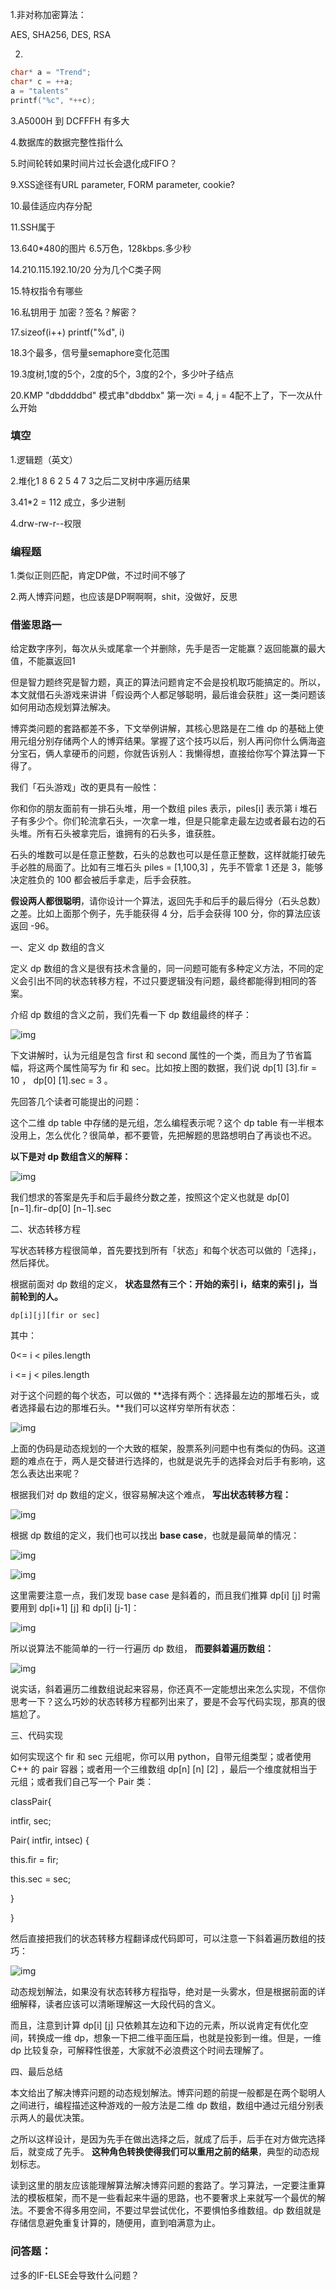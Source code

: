 1.非对称加密算法：

AES, SHA256, DES, RSA

2.

```c
char* a = "Trend";
char* c = ++a;
a = "talents"
printf("%c", *++c);
```



3.A5000H 到 DCFFFH 有多大

4.数据库的数据完整性指什么

5.时间轮转如果时间片过长会退化成FIFO？

9.XSS途径有URL parameter, FORM parameter, cookie?

10.最佳适应内存分配

11.SSH属于

13.640*480的图片 6.5万色，128kbps.多少秒

14.210.115.192.10/20 分为几个C类子网

15.特权指令有哪些

16.私钥用于 加密？签名？解密？

17.sizeof(i++) printf("%d", i)

18.3个最多，信号量semaphore变化范围

19.3度树,1度的5个，2度的5个，3度的2个，多少叶子结点

20.KMP "dbddddbd" 模式串"dbddbx" 第一次i = 4, j = 4配不上了，下一次从什么开始

### 填空

1.逻辑题（英文）



2.堆化1 8 6 2  5 4 7 3之后二叉树中序遍历结果

3.41*2 = 112 成立，多少进制

4.drw-rw-r--权限



### 编程题

1.类似正则匹配，肯定DP做，不过时间不够了

2.两人博弈问题，也应该是DP啊啊啊，shit，没做好，反思

### 借鉴思路一

给定数字序列，每次从头或尾拿一个并删除，先手是否一定能赢？返回能赢的最大值，不能赢返回1

但是智力题终究是智力题，真正的算法问题肯定不会是投机取巧能搞定的。所以，本文就借石头游戏来讲讲「假设两个人都足够聪明，最后谁会获胜」这一类问题该如何用动态规划算法解决。

博弈类问题的套路都差不多，下文举例讲解，其核心思路是在二维 dp 的基础上使用元组分别存储两个人的博弈结果。掌握了这个技巧以后，别人再问你什么俩海盗分宝石，俩人拿硬币的问题，你就告诉别人：我懒得想，直接给你写个算法算一下得了。

我们「石头游戏」改的更具有一般性：

你和你的朋友面前有一排石头堆，用一个数组 piles 表示，piles[i] 表示第 i 堆石子有多少个。你们轮流拿石头，一次拿一堆，但是只能拿走最左边或者最右边的石头堆。所有石头被拿完后，谁拥有的石头多，谁获胜。

石头的堆数可以是任意正整数，石头的总数也可以是任意正整数，这样就能打破先手必胜的局面了。比如有三堆石头 piles = [1,100,3] ，先手不管拿 1 还是 3，能够决定胜负的 100 都会被后手拿走，后手会获胜。

**假设两人都很聪明**，请你设计一个算法，返回先手和后手的最后得分（石头总数）之差。比如上面那个例子，先手能获得 4 分，后手会获得 100 分，你的算法应该返回 -96。

一、定义 dp 数组的含义

定义 dp 数组的含义是很有技术含量的，同一问题可能有多种定义方法，不同的定义会引出不同的状态转移方程，不过只要逻辑没有问题，最终都能得到相同的答案。

介绍 dp 数组的含义之前，我们先看一下 dp 数组最终的样子：

![img](https://5b0988e595225.cdn.sohucs.com/images/20191216/31387342d2c14a23861cb066c16ec8e1.png)

下文讲解时，认为元组是包含 first 和 second 属性的一个类，而且为了节省篇幅，将这两个属性简写为 fir 和 sec。比如按上图的数据，我们说 dp[1] [3].fir = 10 ， dp[0] [1].sec = 3 。

先回答几个读者可能提出的问题：

这个二维 dp table 中存储的是元组，怎么编程表示呢？这个 dp table 有一半根本没用上，怎么优化？很简单，都不要管，先把解题的思路想明白了再谈也不迟。

**以下是对 dp 数组含义的解释：**

![img](https://5b0988e595225.cdn.sohucs.com/images/20191216/b2f3514546bf4d1aa3cef2fcd576fa06.png)

我们想求的答案是先手和后手最终分数之差，按照这个定义也就是 dp[0] [n−1].fir−dp[0] [n−1].sec

二、状态转移方程

写状态转移方程很简单，首先要找到所有「状态」和每个状态可以做的「选择」，然后择优。

根据前面对 dp 数组的定义， **状态显然有三个：开始的索引 i，结束的索引 j，当前轮到的人。**

`dp[i][j][fir or sec]`

其中：

0<= i < piles.length

i <= j < piles.length

对于这个问题的每个状态，可以做的 **选择有两个：选择最左边的那堆石头，或者选择最右边的那堆石头。**我们可以这样穷举所有状态：

![img](https://5b0988e595225.cdn.sohucs.com/images/20191216/fd3023c5f9874f5aae055f2a2e7de305.png)

上面的伪码是动态规划的一个大致的框架，股票系列问题中也有类似的伪码。这道题的难点在于，两人是交替进行选择的，也就是说先手的选择会对后手有影响，这怎么表达出来呢？

根据我们对 dp 数组的定义，很容易解决这个难点， **写出状态转移方程：**

![img](https://5b0988e595225.cdn.sohucs.com/images/20191216/0b180cb0641946ceb9ff76b8ea2a4213.jpeg)

根据 dp 数组的定义，我们也可以找出 **base case**，也就是最简单的情况：

![img](https://5b0988e595225.cdn.sohucs.com/images/20191216/679697c46c524dcaa9d77b189bd95644.png)

![img](https://5b0988e595225.cdn.sohucs.com/images/20191216/3119092c8f64485b840878eb46bd5e9b.png)

这里需要注意一点，我们发现 base case 是斜着的，而且我们推算 dp[i] [j] 时需要用到 dp[i+1] [j] 和 dp[i] [j-1]：

![img](https://5b0988e595225.cdn.sohucs.com/images/20191216/14d2ee8169564d05bbea5305713d79fb.png)

所以说算法不能简单的一行一行遍历 dp 数组， **而要斜着遍历数组：**

![img](https://5b0988e595225.cdn.sohucs.com/images/20191216/b0a86526d10c48e0851f0ca44c038260.png)

说实话，斜着遍历二维数组说起来容易，你还真不一定能想出来怎么实现，不信你思考一下？这么巧妙的状态转移方程都列出来了，要是不会写代码实现，那真的很尴尬了。

三、代码实现

如何实现这个 fir 和 sec 元组呢，你可以用 python，自带元组类型；或者使用 C++ 的 pair 容器；或者用一个三维数组 dp[n] [n] [2] ，最后一个维度就相当于元组；或者我们自己写一个 Pair 类：

classPair{

intfir, sec;

Pair( intfir, intsec) {

this.fir = fir;

this.sec = sec;

}

}

然后直接把我们的状态转移方程翻译成代码即可，可以注意一下斜着遍历数组的技巧：

![img](https://5b0988e595225.cdn.sohucs.com/images/20191216/6ea865ae4b874a28a7ede22fd9084a14.png)

动态规划解法，如果没有状态转移方程指导，绝对是一头雾水，但是根据前面的详细解释，读者应该可以清晰理解这一大段代码的含义。

而且，注意到计算 dp[i] [j] 只依赖其左边和下边的元素，所以说肯定有优化空间，转换成一维 dp，想象一下把二维平面压扁，也就是投影到一维。但是，一维 dp 比较复杂，可解释性很差，大家就不必浪费这个时间去理解了。

四、最后总结

本文给出了解决博弈问题的动态规划解法。博弈问题的前提一般都是在两个聪明人之间进行，编程描述这种游戏的一般方法是二维 dp 数组，数组中通过元组分别表示两人的最优决策。

之所以这样设计，是因为先手在做出选择之后，就成了后手，后手在对方做完选择后，就变成了先手。 **这种角色转换使得我们可以重用之前的结果**，典型的动态规划标志。

读到这里的朋友应该能理解算法解决博弈问题的套路了。学习算法，一定要注重算法的模板框架，而不是一些看起来牛逼的思路，也不要奢求上来就写一个最优的解法。不要舍不得多用空间，不要过早尝试优化，不要惧怕多维数组。dp 数组就是存储信息避免重复计算的，随便用，直到咱满意为止。



### 问答题：

过多的IF-ELSE会导致什么问题？